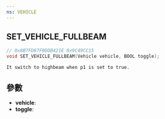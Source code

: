 ```yaml
---
ns: VEHICLE
---
```

## SET_VEHICLE_FULLBEAM

```c
// 0x8B7FD87F0DDB421E 0x9C49CC15
void SET_VEHICLE_FULLBEAM(Vehicle vehicle, BOOL toggle);
```

```
It switch to highbeam when p1 is set to true.  
```

## 參數
* **vehicle**: 
* **toggle**: 

